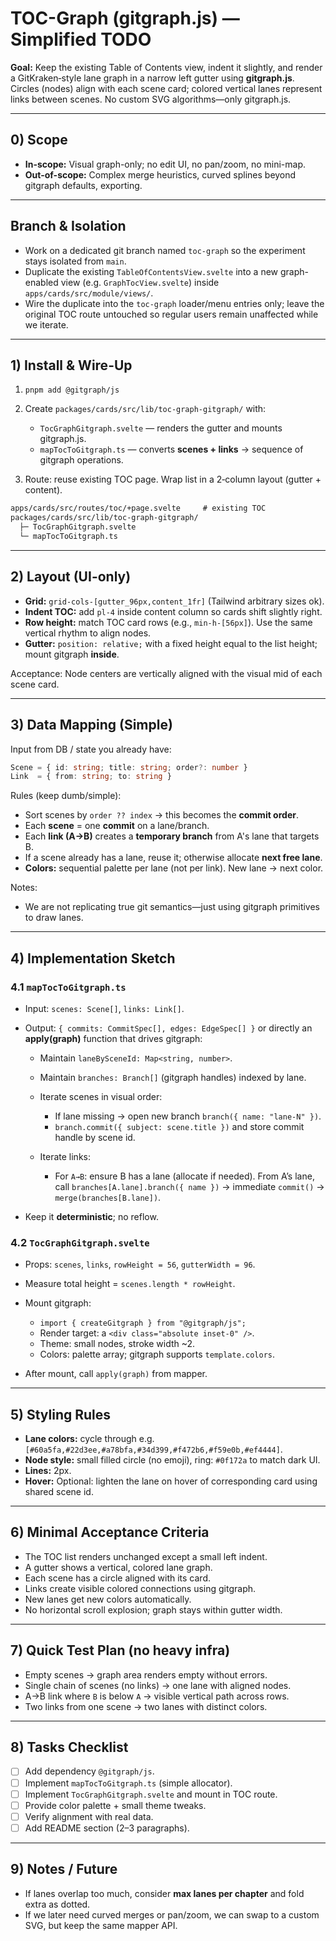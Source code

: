 # TOC-Graph (gitgraph.js) — Simplified TODO

**Goal:** Keep the existing Table of Contents view, indent it slightly, and render a GitKraken‑style lane graph in a narrow left gutter using **gitgraph.js**. Circles (nodes) align with each scene card; colored vertical lanes represent links between scenes. No custom SVG algorithms—only gitgraph.js.

---

## 0) Scope

* **In-scope:** Visual graph-only; no edit UI, no pan/zoom, no mini-map.
* **Out-of-scope:** Complex merge heuristics, curved splines beyond gitgraph defaults, exporting.

---

## Branch & Isolation

* Work on a dedicated git branch named `toc-graph` so the experiment stays isolated from `main`.
* Duplicate the existing `TableOfContentsView.svelte` into a new graph-enabled view (e.g. `GraphTocView.svelte`) inside `apps/cards/src/module/views/`.
* Wire the duplicate into the `toc-graph` loader/menu entries only; leave the original TOC route untouched so regular users remain unaffected while we iterate.

---

## 1) Install & Wire-Up

1. `pnpm add @gitgraph/js`
2. Create `packages/cards/src/lib/toc-graph-gitgraph/` with:

   * `TocGraphGitgraph.svelte` — renders the gutter and mounts gitgraph.js.
   * `mapTocToGitgraph.ts` — converts **scenes + links** → sequence of gitgraph operations.
3. Route: reuse existing TOC page. Wrap list in a 2‑column layout (gutter + content).

```txt
apps/cards/src/routes/toc/+page.svelte     # existing TOC
packages/cards/src/lib/toc-graph-gitgraph/
  ├─ TocGraphGitgraph.svelte
  └─ mapTocToGitgraph.ts
```

---

## 2) Layout (UI-only)

* **Grid:** `grid-cols-[gutter_96px,content_1fr]` (Tailwind arbitrary sizes ok).
* **Indent TOC:** add `pl-4` inside content column so cards shift slightly right.
* **Row height:** match TOC card rows (e.g., `min-h-[56px]`). Use the same vertical rhythm to align nodes.
* **Gutter:** `position: relative;` with a fixed height equal to the list height; mount gitgraph **inside**.

Acceptance: Node centers are vertically aligned with the visual mid of each scene card.

---

## 3) Data Mapping (Simple)

Input from DB / state you already have:

```ts
Scene = { id: string; title: string; order?: number }
Link  = { from: string; to: string }
```

Rules (keep dumb/simple):

* Sort scenes by `order ?? index` → this becomes the **commit order**.
* Each **scene** = one **commit** on a lane/branch.
* Each **link (A→B)** creates a **temporary branch** from A's lane that targets B.
* If a scene already has a lane, reuse it; otherwise allocate **next free lane**.
* **Colors:** sequential palette per lane (not per link). New lane → next color.

Notes:

* We are not replicating true git semantics—just using gitgraph primitives to draw lanes.

---

## 4) Implementation Sketch

### 4.1 `mapTocToGitgraph.ts`

* Input: `scenes: Scene[]`, `links: Link[]`.
* Output: `{ commits: CommitSpec[], edges: EdgeSpec[] }` or directly an **apply(graph)** function that drives gitgraph:

  * Maintain `laneBySceneId: Map<string, number>`.
  * Maintain `branches: Branch[]` (gitgraph handles) indexed by lane.
  * Iterate scenes in visual order:

    * If lane missing → open new branch `branch({ name: "lane-N" })`.
    * `branch.commit({ subject: scene.title })` and store commit handle by scene id.
  * Iterate links:

    * For `A→B`: ensure B has a lane (allocate if needed). From A’s lane, call `branches[A.lane].branch({ name })` → immediate `commit()` → `merge(branches[B.lane])`.
* Keep it **deterministic**; no reflow.

### 4.2 `TocGraphGitgraph.svelte`

* Props: `scenes`, `links`, `rowHeight = 56`, `gutterWidth = 96`.
* Measure total height = `scenes.length * rowHeight`.
* Mount gitgraph:

  * `import { createGitgraph } from "@gitgraph/js";`
  * Render target: a `<div class="absolute inset-0" />`.
  * Theme: small nodes, stroke width ~2.
  * Colors: palette array; gitgraph supports `template.colors`.
* After mount, call `apply(graph)` from mapper.

---

## 5) Styling Rules

* **Lane colors:** cycle through e.g. `[#60a5fa,#22d3ee,#a78bfa,#34d399,#f472b6,#f59e0b,#ef4444]`.
* **Node style:** small filled circle (no emoji), ring: `#0f172a` to match dark UI.
* **Lines:** 2px.
* **Hover:** Optional: lighten the lane on hover of corresponding card using shared scene id.

---

## 6) Minimal Acceptance Criteria

* The TOC list renders unchanged except a small left indent.
* A gutter shows a vertical, colored lane graph.
* Each scene has a circle aligned with its card.
* Links create visible colored connections using gitgraph.
* New lanes get new colors automatically.
* No horizontal scroll explosion; graph stays within gutter width.

---

## 7) Quick Test Plan (no heavy infra)

* Empty scenes → graph area renders empty without errors.
* Single chain of scenes (no links) → one lane with aligned nodes.
* A→B link where `B` is below `A` → visible vertical path across rows.
* Two links from one scene → two lanes with distinct colors.

---

## 8) Tasks Checklist

* [ ] Add dependency `@gitgraph/js`.
* [ ] Implement `mapTocToGitgraph.ts` (simple allocator).
* [ ] Implement `TocGraphGitgraph.svelte` and mount in TOC route.
* [ ] Provide color palette + small theme tweaks.
* [ ] Verify alignment with real data.
* [ ] Add README section (2–3 paragraphs).

---

## 9) Notes / Future

* If lanes overlap too much, consider **max lanes per chapter** and fold extra as dotted.
* If we later need curved merges or pan/zoom, we can swap to a custom SVG, but keep the same mapper API.
